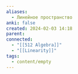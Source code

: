 ```yaml
---
aliases:
  - Линейное пространство
anki: false
created: 2024-02-03 14:18
parent: 
connected:
  - "[[512 Algebra]]"
  - "[[Linearity]]"
tags:
  - content/empty
---
```
















